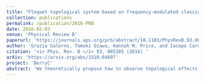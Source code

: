 ```yaml
---
title: "Floquet topological system based on frequency-modulated classical coupled harmonic oscillators"
collection: publications
permalink: /publication/2016-PRB
date: 2016-02-03
venue: 'Physical Review B'
paperurl: 'https://journals.aps.org/prb/abstract/10.1103/PhysRevB.93.085105'
author: 'Grazia Salerno, Tomoki Ozawa, Hannah M. Price, and Iacopo Carusotto'
citation: '<i> Phys. Rev. B </i> 93, 085105 (2016) '
arXiv: 'https://arxiv.org/abs/1510.04697'
project: 'BerryC'
abstract: 'We theoretically propose how to observe topological effects in a generic classical system of coupled harmonic oscillators, such as classical pendula or lumped-element electric circuits, whose oscillation frequency is modulated fast in time. Making use of Floquet theory in the high-frequency limit, we identify a regime in which the system is accurately described by a Harper-Hofstadter model where the synthetic magnetic field can be externally tuned via the phase of the frequency modulation of the different oscillators. We illustrate how the topologically protected chiral edge states, as well as the Hofstadter butterfly of bulk bands, can be observed in the driven-dissipative steady state under a monochromatic drive. In analogy with the integer quantum Hall effect, we show how the topological Chern numbers of the bands can be extracted from the mean transverse shift of the steady-state oscillation amplitude distribution. Finally, we discuss the regime where the analogy with the Harper-Hofstadter model breaks down.'
---
```

